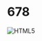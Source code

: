 # 678

<p>
  <img alt="HTML5" src="https://img.shields.io/badge/HTML5=E34F26?style=flat-square&logo=html5&logoColor=white"/>
</p>
